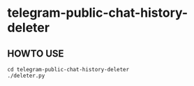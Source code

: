 # telegram-public-chat-history-deleter

## HOWTO USE
```git clone https://github.com/legale/telegram-public-chat-history-deleter/edit/main/README.md
cd telegram-public-chat-history-deleter
./deleter.py
```
